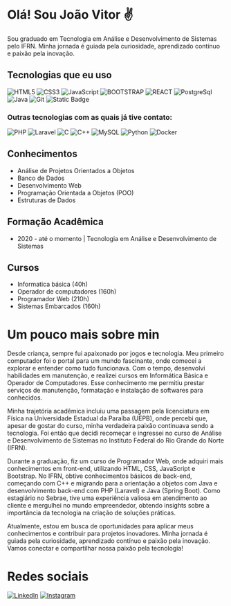 # Olá! Sou João Vitor ✌️

Sou graduado em Tecnologia em Análise e Desenvolvimento de Sistemas pelo IFRN. Minha jornada é guiada pela curiosidade, aprendizado contínuo e paixão pela inovação.


## Tecnologias que eu uso

![HTML5](https://img.shields.io/badge/HTML5-E34F26?style=for-the-badge&logo=html5&logoColor=ffffff)
![CSS3](https://img.shields.io/badge/CSS3-1572B6?style=for-the-badge&logo=css3&logoColor=ffffff)
![JavaScript](https://img.shields.io/badge/JavaScript-F7DF1E?style=for-the-badge&logo=javascript&logoColor=000000)
![BOOTSTRAP](https://img.shields.io/badge/Bootstrap-%237952B3?style=for-the-badge&logo=bootstrap&logoColor=ffffff)
![REACT](https://img.shields.io/badge/React-WHITE?style=for-the-badge&logo=REACT&logoColor=000000&color=%2361DAFB)
![PostgreSql](https://img.shields.io/badge/PostgreSql-white?style=for-the-badge&logo=postgresql&logoColor=ffffff&color=%234169E1)
![Java](https://img.shields.io/badge/Java-007396?style=for-the-badge&logo=java&logoColor=ffffff) 
![Git](https://img.shields.io/badge/Git-F05032?style=for-the-badge&logo=git&logoColor=ffffff)
![Static Badge](https://img.shields.io/badge/GitHub-white?style=for-the-badge&logo=github&logoColor=ffffff&color=%23181717)


### Outras tecnologias com as quais já tive contato:
![PHP](https://img.shields.io/badge/PHP-white?style=for-the-badge&logo=PHP&logoColor=ffffff&color=%23777BB4)
![Laravel](https://img.shields.io/badge/Laravel-white?style=for-the-badge&logo=laravel&logoColor=ffffff&color=%23FF2D20)
![C](https://img.shields.io/badge/C-white?style=for-the-badge&logo=c&logoColor=ffffff&color=%23A8B9CC)
![C++](https://img.shields.io/badge/C++-00599C?style=for-the-badge&logo=c%2B%2B&logoColor=ffffff) 
![MySQL](https://img.shields.io/badge/MySQL-4479A1?style=for-the-badge&logo=mysql&logoColor=white)
![Python](https://img.shields.io/badge/Python-3776AB?style=for-the-badge&logo=python&logoColor=ffffff)
![Docker](https://img.shields.io/badge/Docker-white?style=for-the-badge&logo=docker&logoColor=ffffff&color=%232496ED)


## Conhecimentos

- Análise de Projetos Orientados a Objetos
- Banco de Dados
- Desenvolvimento Web
- Programação Orientada a Objetos (POO)
- Estruturas de Dados


## Formação Acadêmica

- 2020 - até o momento | Tecnologia em Análise e Desenvolvimento de Sistemas


## Cursos

- Informatica básica (40h)
- Operador de computadores (160h)
- Programador Web (210h)
- Sistemas Embarcados (160h)


# Um pouco mais sobre min

Desde criança, sempre fui apaixonado por jogos e tecnologia. Meu primeiro computador foi o portal para um mundo fascinante, onde comecei a explorar e entender como tudo funcionava. Com o tempo, desenvolvi habilidades em manutenção, e realizei cursos em Informática Básica e Operador de Computadores. Esse conhecimento me permitiu prestar serviços de manutenção, formatação e instalação de softwares para conhecidos.

Minha trajetória acadêmica incluiu uma passagem pela licenciatura em Física na Universidade Estadual da Paraíba (UEPB), onde percebi que, apesar de gostar do curso, minha verdadeira paixão continuava sendo a tecnologia. Foi então que decidi recomeçar e ingressei no curso de Análise e Desenvolvimento de Sistemas no Instituto Federal do Rio Grande do Norte (IFRN).

Durante a graduação, fiz um curso de Programador Web, onde adquiri mais conhecimentos em front-end, utilizando HTML, CSS, JavaScript e Bootstrap. No IFRN, obtive conhecimentos básicos de back-end, começando com C++ e migrando para a orientação a objetos com Java e desenvolvimento back-end com PHP (Laravel) e Java (Spring Boot). Como estagiário no Sebrae, tive uma experiência valiosa em atendimento ao cliente e mergulhei no mundo empreendedor, obtendo insights sobre a importância da tecnologia na criação de soluções práticas.

Atualmente, estou em busca de oportunidades para aplicar meus conhecimentos e contribuir para projetos inovadores. Minha jornada é guiada pela curiosidade, aprendizado contínuo e paixão pela inovação. Vamos conectar e compartilhar nossa paixão pela tecnologia!


# Redes sociais

[![LinkedIn](https://img.shields.io/badge/LinkedIn-0077B5?style=for-the-badge&logo=linkedin&logoColor=white)](https://www.linkedin.com/in/joao-vittorr/)
[![Instagram](https://img.shields.io/badge/Instagram-E4405F?style=for-the-badge&logo=instagram&logoColor=white)](https://www.instagram.com/joao_vittorr_/)
